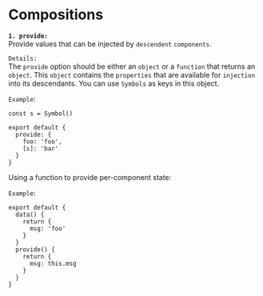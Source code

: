 # Compositions

**`1. provide:`**<br>
Provide values that can be injected by `descendent` `components`.

`Details:`<br>
The `provide` option should be either an `object` or a `function` that returns an `object`. This `object` contains the `properties` that are available for `injection` into its descendants. You can use `Symbols` as keys in this object.

`Example`:

```
const s = Symbol()

export default {
  provide: {
    foo: 'foo',
    [s]: 'bar'
  }
}
```

Using a function to provide per-component state:

`Example`:

```
export default {
  data() {
    return {
      msg: 'foo'
    }
  }
  provide() {
    return {
      msg: this.msg
    }
  }
}
```
